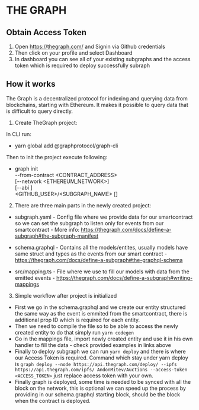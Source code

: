 # THE GRAPH

## Obtain Access Token

1. Open https://thegraph.com/ and Signin via Github credentials
2. Then click on your profile and select Dashboard
3. In dashboard you can see all of your existing subgraphs and the access token which is required to deploy successfully subraph

## How it works

The Graph is a decentralized protocol for indexing and querying data from blockchains, starting with Ethereum. It makes it possible to query data that is difficult to query directly.

1. Create TheGraph project:

In CLI run:    
- yarn global add @graphprotocol/graph-cli
  
Then to init the project execute following:
- graph init \
  --from-contract <CONTRACT_ADDRESS> \
  [--network <ETHEREUM_NETWORK>] \
  [--abi <FILE>] \
  <GITHUB_USER>/<SUBGRAPH_NAME> [<DIRECTORY>] 

2. There are three main parts in the newly created project:

- subgraph.yaml - Config file where we provide data for our smartcontract so we can set the subgraph to listen only for events from our smartcontract - More info: https://thegraph.com/docs/define-a-subgraph#the-subgraph-manifest

- schema.graphql - Contains all the models/entites, usually models have same struct and types as the events from our smart contract - https://thegraph.com/docs/define-a-subgraph#the-graphql-schema

- src/mapping.ts - File where we use to fill our models with data from the emitted events - https://thegraph.com/docs/define-a-subgraph#writing-mappings

3. Simple workflow after project is initialized

- First we go in the schema.graphql and we create our entity structured the same way as the event is emmited from the smartcontract, there is additional prop ID which is required for each entity.
- Then we need to compile the file so to be able to access the newly created entity to do that simply run `yarn codegen`
- Go in the mappings file, import newly created entity and use it in his own handler to fill the data - check provided examples in links above
- Finally to deploy subgraph we can run `yarn deploy` and there is where our Access Token is required. Command which stay under yarn deploy is `graph deploy --node https://api.thegraph.com/deploy/ --ipfs https://api.thegraph.com/ipfs/ AndonMitev/Auctions --access-token <ACCESS_TOKEN>` just replace access token with your own.
- Finally graph is deployed, some time is needed to be synced with all the block on the network, this is optional we can speed up the process by providing in our schema.graphql starting block, should be the block when the contract is deployed.